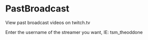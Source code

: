 PastBroadcast
=============

View past broadcast videos on twitch.tv

Enter the username of the streamer you want, IE: tsm_theoddone

